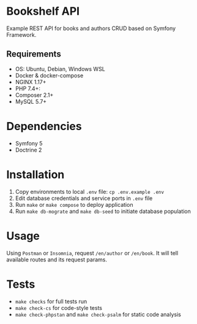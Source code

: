 # Bookshelf API

Example REST API for books and authors CRUD based on Symfony Framework.

## Requirements

- OS: Ubuntu, Debian, Windows WSL
- Docker & docker-compose
- NGINX 1.17+
- PHP 7.4+:
- Composer 2.1+
- MySQL 5.7+

# Dependencies

- Symfony 5
- Doctrine 2

# Installation

1. Copy environments to local `.env` file: `cp .env.example .env`
2. Edit database credentials and service ports in `.env` file
3. Run `make` or `make compose` to deploy application
4. Run `make db-mograte` and `make db-seed` to initiate database population

# Usage

Using `Postman` or `Insomnia`, request `/en/author` or `/en/book`. It will tell available routes and its request params.

# Tests
 - `make checks` for full tests run
 - `make check-cs` for code-style tests
 - `make check-phpstan` and `make check-psalm` for static code analysis


[:license:]:   https://github.com/BeMySlaveDarlin/bookshelf/blob/master/LICENSE
